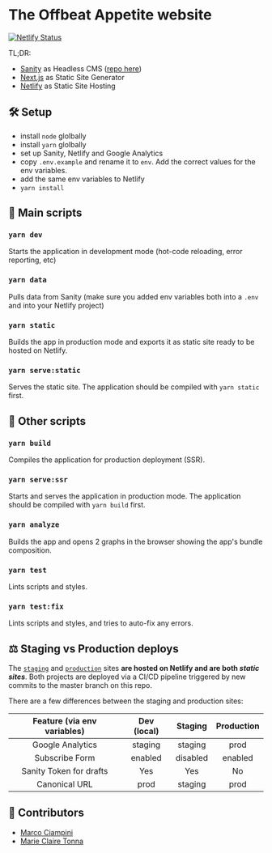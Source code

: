 # The Offbeat Appetite website

[![Netlify Status](https://api.netlify.com/api/v1/badges/8a466cb6-4eef-463d-81be-18240576884d/deploy-status)](https://app.netlify.com/sites/offbeatappetite/deploys)

TL;DR:

- [Sanity](https://sanity.io) as Headless CMS ([repo here](https://github.com/ciampo/offbeat-appetite-sanity))
- [Next.js](https://nextjs.org/) as Static Site Generator
- [Netlify](https://www.netlify.com/) as Static Site Hosting

## 🛠 Setup

- install `node` glolbally
- install `yarn` glolbally
- set up Sanity, Netlify and Google Analytics
- copy `.env.example` and rename it to `env`. Add the correct values for the env variables.
- add the same env variables to Netlify
- `yarn install`

## 📝 Main scripts

### `yarn dev`

Starts the application in development mode (hot-code reloading, error reporting, etc)

### `yarn data`

Pulls data from Sanity (make sure you added env variables both into a `.env` and into your Netlify project)

### `yarn static`

Builds the app in production mode and exports it as static site ready to be hosted on Netlify.

### `yarn serve:static`

Serves the static site. The application should be compiled with `yarn static` first.

## 💬 Other scripts

### `yarn build`

Compiles the application for production deployment (SSR).

### `yarn serve:ssr`

Starts and serves the application in production mode. The application should be compiled with `yarn build` first.

### `yarn analyze`

Builds the app and opens 2 graphs in the browser showing the app's bundle composition.

### `yarn test`

Lints scripts and styles.

### `yarn test:fix`

Lints scripts and styles, and tries to auto-fix any errors.

## ⚖️ Staging vs Production deploys

The [`staging`](https://app.netlify.com/sites/offbeatappetite-staging) and [`production`](https://app.netlify.com/sites/offbeatappetite) sites **are hosted on Netlify and are both *static sites***. Both projects are deployed via a CI/CD pipeline triggered by new commits to the master branch on this repo.

There are a few differences between the staging and production sites:

| Feature (via env variables) | Dev (local) |  Staging | Production |
|:---------------------------:|:-----------:|:--------:|:----------:|
| Google Analytics            |   staging   |  staging |    prod    |
| Subscribe Form              |   enabled   | disabled |   enabled  |
| Sanity Token for drafts     |     Yes     |    Yes   |     No     |
| Canonical URL               |     prod    |  staging |    prod    |

## 👻 Contributors

- [Marco Ciampini](https://github.com/ciampo)
- [Marie Claire Tonna](https://github.com/mctonna)

